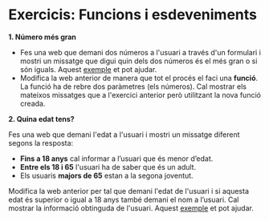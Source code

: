 # Exercicis: Funcions i esdeveniments

**1. Número més gran**

* Fes una web que demani dos números a l'usuari a través d'un formulari i mostri un missatge que digui quin dels dos números és el més gran o si són iguals.  Aquest [exemple](https://www.w3schools.com/jsref/tryit.asp?filename=tryjsref_text_value) et pot ajudar.
* Modifica la web anterior de manera que tot el procés el faci una **funció**. La funció ha de rebre dos paràmetres \(els números\). Cal mostrar els mateixos missatges que a l'exercici anterior però utilitzant la nova funció creada.

**2. Quina edat tens?** 

Fes una web que demani l'edat a l'usuari i mostri un missatge diferent segons la resposta:

* **Fins a 18 anys** cal informar a l’usuari que és menor d’edat.
* **Entre els 18 i 65** l'usuari ha de saber que és un adult.
* Els usuaris **majors de 65** estan a la segona joventut.

Modifica la web anterior per tal que demani l'edat de l'usuari i si aquesta edat és superior o igual a 18 anys també demani el nom a l’usuari. Cal mostrar la informació obtinguda de l'usuari. Aquest [exemple](https://www.w3schools.com/jsref/tryit.asp?filename=tryjsref_style_visibility) et pot ajudar.

